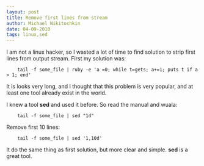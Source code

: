 ```yaml
---
layout: post
title: Remove first lines from stream
author: Michael Nikitochkin
date: 04-09-2010
tags: linux,sed
---
```


I am not a linux hacker, so I wasted a lot of time to find solution to strip first lines from output stream. First my solution was:

```
    tail -f some_file | ruby -e 'a =0; while t=gets; a+=1; puts t if a > 1; end'
```

It is looks very long, and I thought that this problem is very popular, and at least one tool already exist in the world.

I knew a tool __sed__ and used it before. So read the manual and wuala:

```
    tail -f some_file | sed "1d"
```

Remove first 10 lines:

```
    tail -f some_file | sed '1,10d'
```

It do the same thing as first solution, but more clear and simple. __sed__ is a great tool.
